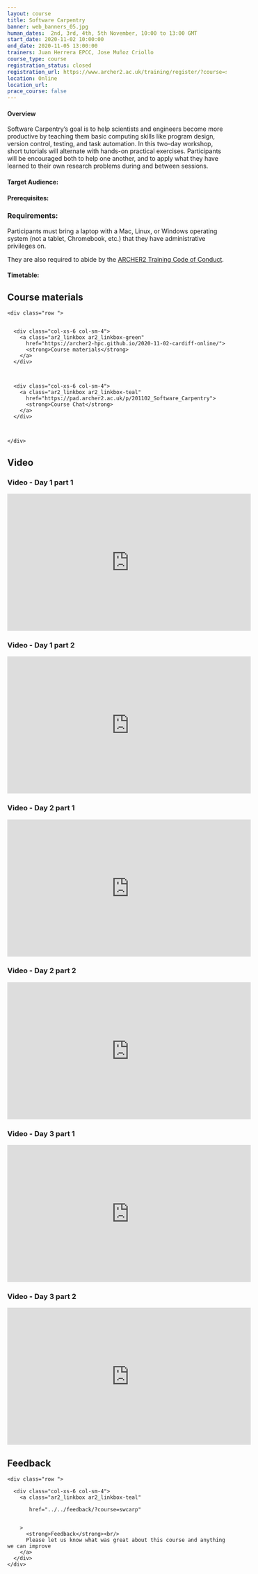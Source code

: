 ```yaml
---
layout: course
title: Software Carpentry 
banner: web_banners_05.jpg 
human_dates:  2nd, 3rd, 4th, 5th November, 10:00 to 13:00 GMT
start_date: 2020-11-02 10:00:00
end_date: 2020-11-05 13:00:00
trainers: Juan Herrera EPCC, Jose Muñoz Criollo
course_type: course
registration_status: closed
registration_url: https://www.archer2.ac.uk/training/register/?course=swcarp
location: Online
location_url:
prace_course: false
---
```



#### Overview

Software Carpentry’s goal is to help scientists and engineers become more productive by teaching them basic computing skills like program design, version control, testing, and task automation. In this two-day workshop, short tutorials will alternate with hands-on practical exercises. Participants will be encouraged both to help one another, and to apply what they have learned to their own research problems during and between sessions.



#### Target Audience:

#### Prerequisites:

### Requirements:

Participants must bring a laptop with a Mac, Linux, or Windows operating system (not a tablet, Chromebook, etc.) that they have administrative privileges on.

They are also required to abide by the [ARCHER2 Training Code of Conduct](../../code-of-conduct/). 


#### Timetable:


<section id="service">



<h2><a name="materials">Course materials</a></h2>



    <div class="row ">	

 		
      <div class="col-xs-6 col-sm-4">
        <a class="ar2_linkbox ar2_linkbox-green" 
          href="https://archer2-hpc.github.io/2020-11-02-cardiff-online/">
          <strong>Course materials</strong>         
        </a>
      </div>


 
      <div class="col-xs-6 col-sm-4">
        <a class="ar2_linkbox ar2_linkbox-teal" 
          href="https://pad.archer2.ac.uk/p/201102_Software_Carpentry">
          <strong>Course Chat</strong>       
        </a>
      </div>
		

  
 	</div>
		
		
<!--					

<h2><a name="join">Join sessions	</a>	</h2>		




    <div class="row ">	

      <div class="col-xs-6 col-sm-4">
        <a class="ar2_linkbox ar2_linkbox-teal" 
          href="https://eu.bbcollab.com/guest/0dc7a50c12314245894519e43fe206b1">
          <strong>Join Session</strong><br/>
          Join this online session in your browser
        </a>
      </div>

      <div class="col-xs-6 col-sm-4">
        <a class="ar2_linkbox ar2_linkbox-green" href="courses/"
           href="myevent.ics">
          <strong>Add to Calendar</strong><br/>
          Download ICS file to add this event to your calendar complete with join link
        </a>
      </div>

											
    </div>
 -->

 		
<h2><a name="video">Video</a></h2>


<h3><a name="video1a">Video - Day 1 part 1</a></h3>

<div>
	<iframe title="Video" width="560" height="315" src="https://www.youtube.com/embed/rK8H9h9Owzs" frameborder="0" allow="accelerometer; autoplay; encrypted-media; gyroscope; picture-in-picture" allowfullscreen></iframe>
</div>



<h3><a name="video1b">Video - Day 1 part 2</a></h3>

<div>
	<iframe title="Video" width="560" height="315" src="https://www.youtube.com/embed/nKj7I7wMAys" frameborder="0" allow="accelerometer; autoplay; encrypted-media; gyroscope; picture-in-picture" allowfullscreen></iframe>
</div>





<h3><a name="video2a">Video - Day 2 part 1</a></h3>

<div>
	<iframe title="Video" width="560" height="315" src="https://www.youtube.com/embed/gIft17lCzvo" frameborder="0" allow="accelerometer; autoplay; encrypted-media; gyroscope; picture-in-picture" allowfullscreen></iframe>
</div>


<h3><a name="video2b">Video - Day 2 part 2</a></h3>

<div>
	<iframe title="Video" width="560" height="315" src="https://www.youtube.com/embed/Jt2inp4q4nI" frameborder="0" allow="accelerometer; autoplay; encrypted-media; gyroscope; picture-in-picture" allowfullscreen></iframe>
</div>




<h3><a name="video3a">Video - Day 3 part 1</a></h3>

<div>
	<iframe title="Video" width="560" height="315" src="https://www.youtube.com/embed/tfSZLKmSHkI" frameborder="0" allow="accelerometer; autoplay; encrypted-media; gyroscope; picture-in-picture" allowfullscreen></iframe>
</div>



<h3><a name="video3b">Video - Day 3 part 2</a></h3>

<div>
	<iframe title="Video" width="560" height="315" src="https://www.youtube.com/embed/OZYRNwyqs1k" frameborder="0" allow="accelerometer; autoplay; encrypted-media; gyroscope; picture-in-picture" allowfullscreen></iframe>
</div>
 


<!--
<h3><a name="video4a">Video - Day 4 part 1</a></h3>

<div>
	<iframe title="Video" width="560" height="315" src="https://www.youtube.com/embed/xxxxxxxxxxx" frameborder="0" allow="accelerometer; autoplay; encrypted-media; gyroscope; picture-in-picture" allowfullscreen></iframe>
</div>
 -->

<!--
<h3><a name="video4b">Video - Day 4 part 2</a></h3>

<div>
	<iframe title="Video" width="560" height="315" src="https://www.youtube.com/embed/xxxxxxxxxxx" frameborder="0" allow="accelerometer; autoplay; encrypted-media; gyroscope; picture-in-picture" allowfullscreen></iframe>
</div>
 -->



<!-- 
<h2><a name="slides">Slides</a></h2>



    <div class="row ">	


      <div class="col-xs-6 col-sm-4">
        <a class="ar2_linkbox ar2_linkbox-teal" href="courses/"
           href="transcript.pdf">
          <strong>Transcript</strong><br/>
          Download a transcript of the video audio
        </a>
      </div>



      <div class="col-xs-6 col-sm-4">
        <a class="ar2_linkbox ar2_linkbox-green" href="courses/"
           href="slides.pdf">
          <strong>Slides</strong><br/>
          Download pdf of the presentation.
        </a>
      </div>
										
    </div>

 -->



<h2><a name="feedback">Feedback</a></h2>


    <div class="row ">	

      <div class="col-xs-6 col-sm-4">
        <a class="ar2_linkbox ar2_linkbox-teal" 

           href="../../feedback/?course=swcarp"  


		>
          <strong>Feedback</strong><br/>
          Please let us know what was great about this course and anything we can improve
        </a>
      </div>
    </div>
		
 		

<!--  
</section>

 -->
